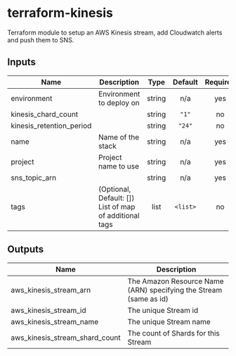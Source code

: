 # terraform-kinesis

Terraform module to setup an AWS Kinesis stream, add Cloudwatch alerts and push them to SNS. 

## Inputs

| Name | Description | Type | Default | Required |
|------|-------------|:----:|:-----:|:-----:|
| environment | Environment to deploy on | string | n/a | yes |
| kinesis\_chard\_count |  | string | `"1"` | no |
| kinesis\_retention\_period |  | string | `"24"` | no |
| name | Name of the stack | string | n/a | yes |
| project | Project name to use | string | n/a | yes |
| sns\_topic\_arn |  | string | n/a | yes |
| tags | (Optional, Default: []) List of map of additional tags | list | `<list>` | no |

## Outputs

| Name | Description |
|------|-------------|
| aws\_kinesis\_stream\_arn | The Amazon Resource Name (ARN) specifying the Stream (same as id) |
| aws\_kinesis\_stream\_id | The unique Stream id |
| aws\_kinesis\_stream\_name | The unique Stream name |
| aws\_kinesis\_stream\_shard\_count | The count of Shards for this Stream |
